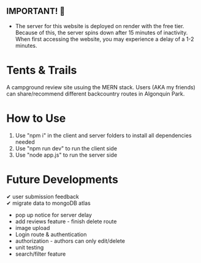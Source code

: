 ## IMPORTANT! 🚧

- The server for this website is deployed on render with the free tier. Because of this, the server spins down after 15 minutes of inactivity. When first accessing the website, you may experience a delay of a 1-2 minutes.

# Tents & Trails

A campground review site usuing the MERN stack. Users (AKA my friends) can share/recommend different backcountry routes in Algonquin Park.

# How to Use

1. Use "npm i" in the client and server folders to install all dependencies needed
2. Use "npm run dev" to run the client side
3. Use "node app.js" to run the server side

# Future Developments

✔ user submission feedback  
✔ migrate data to mongoDB atlas

- pop up notice for server delay
- add reviews feature - finish delete route
- image upload
- Login route & authentication
- authorization - authors can only edit/delete
- unit testing
- search/filter feature
